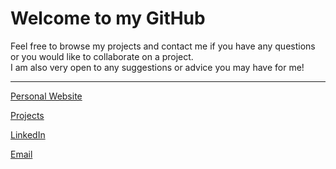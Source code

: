 # Welcome to my GitHub

Feel free to browse my projects and contact me if you have any questions or you would like to collaborate on a project.  
I am also very open to any suggestions or advice you may have for me!

---

[Personal Website](https://drakeafk.io)

[Projects](https://github.com/DrakeAFK?tab=repositories)

[LinkedIn](https://www.linkedin.com/in/drakehopkins/)  

[Email](mailto:drakehopkins@outlook.com)

